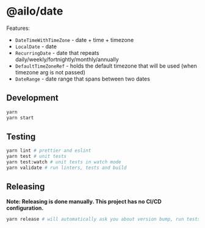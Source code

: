 # @ailo/date

Features:

- `DateTimeWithTimeZone` - date + time + timezone
- `LocalDate` - date
- `RecurringDate` - date that repeats daily/weekly/fortnightly/monthly/annually
- `DefaultTimeZoneRef` - holds the default timezone that will be used (when timezone arg is not passed)
- `DateRange` - date range that spans between two dates

## Development

```sh
yarn
yarn start
```

## Testing

```sh
yarn lint # prettier and eslint
yarn test # unit tests
yarn test:watch # unit tests in watch mode
yarn validate # run linters, tests and build
```

## Releasing

**Note: Releasing is done manually. This project has no CI/CD configuration.**

```sh
yarn release # will automatically ask you about version bump, run tests and build, and push new version to git & npm
```
